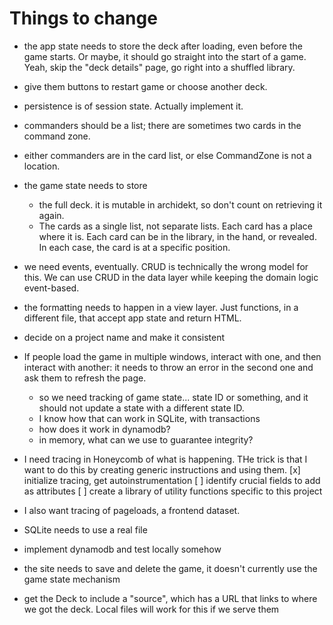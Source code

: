 # Things to change

- the app state needs to store the deck after loading, even before the game starts. Or maybe, it should go straight into the start of a game. Yeah, skip the "deck details" page, go right into a shuffled library.
- give them buttons to restart game or choose another deck.

- persistence is of session state. Actually implement it.

- commanders should be a list; there are sometimes two cards in the command zone.

- either commanders are in the card list, or else CommandZone is not a location.

- the game state needs to store

  - the full deck. it is mutable in archidekt, so don't count on retrieving it again.
  - The cards as a single list, not separate lists. Each card has a place where it is. Each card can be in the library, in the hand, or revealed. In each case, the card is at a specific position.

- we need events, eventually. CRUD is technically the wrong model for this. We can use CRUD in the data layer while keeping the domain logic event-based.

- the formatting needs to happen in a view layer. Just functions, in a different file, that accept app state and return HTML.

- decide on a project name and make it consistent

- If people load the game in multiple windows, interact with one, and then interact with another: it needs to throw an error in the second one and ask them to refresh the page.

  - so we need tracking of game state... state ID or something, and it should not update a state with a different state ID.
  - I know how that can work in SQLite, with transactions
  - how does it work in dynamodb?
  - in memory, what can we use to guarantee integrity?

- I need tracing in Honeycomb of what is happening. THe trick is that I want to do this by creating generic instructions and using them.
  [x] initialize tracing, get autoinstrumentation
  [ ] identify crucial fields to add as attributes
  [ ] create a library of utility functions specific to this project

- I also want tracing of pageloads, a frontend dataset.

- SQLite needs to use a real file

- implement dynamodb and test locally somehow

- the site needs to save and delete the game, it doesn't currently use the game state mechanism

- get the Deck to include a "source", which has a URL that links to where we got the deck. Local files will work for this if we serve them
